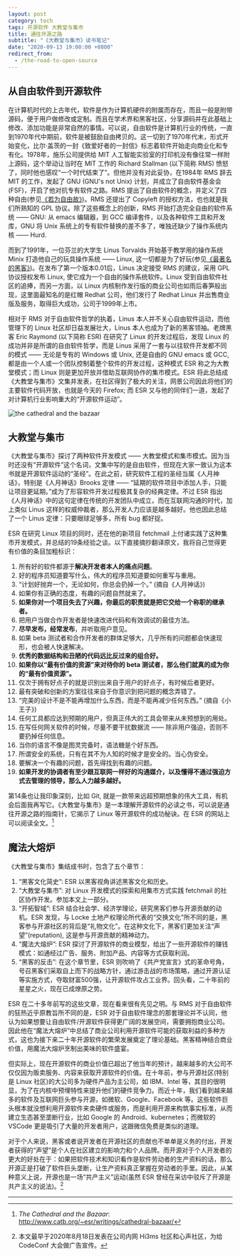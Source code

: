 ```yaml
---
layout: post
category: tech
tags: 开源软件 大教堂与集市
title: 通往开源之路
subtitle: "《大教堂与集市》读书笔记"
date: "2020-09-13 19:00:00 +0800"
redirect_from:
  - /the-road-to-open-source
---
```


## 从自由软件到开源软件

在计算机时代的上古年代，软件是作为计算机硬件的附属而存在，而且一般是附带源码，便于用户做修改或定制。而且在学术界和黑客社区，分享源码并在此基础上修改、添加功能是非常自然的事情。可以说，自由软件是计算机行业的传统，一直到1970年代中期前，软件是被鼓励自由拷贝的。这一切到了1970年代末，形式开始变化，比尔·盖茨的一封《致爱好者的一封信》标志着软件开始走向商业化和专有化。1978年，施乐公司提供给 MIT 人工智能实验室的打印机没有像往常一样附上源码，这个举动让当时在 MIT 工作的 Richard Stallman (以下简称 RMS) 愤怒了，同时他也感叹“一个时代结束了”。但他并没有对此妥协，在1984年 RMS 辞去 MIT 的工作，发起了 GNU (GNU's not Unix) 计划，并成立了自由软件基金会(FSF)，开启了他对抗专有软件之路。RMS 提出了自由软件的概念，并定义了四种自由(参见[《若为自由故》](/free-as-in-freedom))。RMS 还提出了 Copyleft 的授权方法，也也就是我们所熟知的 GPL 协议。除了这些概念上的创新，RMS 开始打造完全自由的软件系统 —— GNU: 从 emacs 编辑器，到 GCC 编译套件，以及各种软件工具和开发库，GNU 将 Unix 系统上的专有软件替换的差不多了，唯独还缺少了操作系统内核 —— Hurd. 

而到了1991年，一位芬兰的大学生 Linus Torvalds 开始基于教学用的操作系统 Minix 打造他自己的玩具操作系统 —— Linux, 这一切都是为了好玩(参见[《最著名的黑客》](/just-for-fun))。在发布了第一个版本0.01后，Linus 决定接受 RMS 的建议，采用 GPL 协议授权发布 Linux, 使它成为一个自由的操作系统软件。Linux 受到自由软件社区的追捧，而另一方面，以 Linux 内核制作发行版的商业公司也如雨后春笋般出现，这里面最知名的是红帽 Redhat 公司，他们发行了 Redhat Linux 并出售商业版及服务，取得巨大成功，公司于1999年上市。

相对于 RMS 对于自由软件哲学的执着，Linus 本人并不关心自由软件运动，而他管理下的 Linux 社区却日益发展壮大，Linus 本人也成为了新的黑客领袖。老牌黑客 Eric Raymond (以下简称 ESR) 在研究了 Linux 的开发过程后，发现 Linux 的成功并非是所谓的自由软件哲学，而是 Linus 采用了一套与以往软件开发都不同的模式 —— 无论是专有的 Windows 或 Unix, 还是自由的 GNU emacs 或 GCC, 都是由一个人或一个团队控制着整个软件的开发过程，这种模式 ESR 称之为大教堂模式；而 Linux 则是更加开放并借助互联网协作的集市模式。ESR 将此总结成《大教堂与集市》文集并发表，在社区得到了极大的关注，网景公司因此将他们的主要软件代码开放，也就是今天的 Firefox; 而 ESR 又与他的同伴们一道，发起了对计算机行业影响重大的“开源软件运动”。

![the cathedral and the bazaar]({{site.images_baseurl}}/the-cathedral-and-the-bazaar_book.jpg?w=1280)

## 大教堂与集市

《大教堂与集市》探讨了两种软件开发模式 —— 大教堂模式和集市模式。因为当时还没有“开源软件”这个名词，文集中写的是自由软件，但现在大家一致认为这本书就是开源软件运动的“圣经”。在此之前，研究软件工程的圣经当属《人月神话》，特别是《人月神话》Brooks 定律 —— “延期的软件项目中添加人手，只能让项目更延期。”成为了形容软件开发过程极其复杂的经典定律。不过 ESR 指出《人月神话》中的这句定律在传统的开发团队中成立，而在互联网沟通的时代，加上类似 Linus 这样的权威仲裁者，那么开发人力应该是越多越好。他也因此总结了一个 Linus 定律：只要眼球足够多，所有 bug 都好捉。

ESR 在研究 Linux 项目的同时，还在他的新项目 fetchmail 上付诸实践了这种集市开发模式，并总结的19条经验之谈。以下直接摘抄翻译原文，我将自己觉得更有价值的条目加粗标识：

1. 所有好的软件都源于**解决开发者本人的痛点问题**。
2. 好的程序员知道要写什么，伟大的程序员知道要如何重写与重用。
3. “计划好抛弃一个，无论如何，你总会扔掉一个。” (摘自《人月神话》)
4. 如果你有正确的态度，有趣的问题自然就来了。
5. **如果你对一个项目失去了兴趣，你最后的职责就是把它交给一个称职的继承者。**
6. 把用户当做合作开发者是快速改进代码和有效调试的最佳方法。
7. **尽早发布，经常发布**，并听取用户意见。
8. 如果 beta 测试者和合作开发者的群体足够大，几乎所有的问题都会快速现形，也会被人快速解决。
9. **优秀的数据结构和丑陋的代码远比反过来的组合好。**
10. **如果你以“最有价值的资源”来对待你的 beta 测试者，那么他们就真的成为你的“最有价值资源”。**
11. 仅次于拥有好点子的就是识别出来自于用户的好点子，有时候后者更好。
12. 最有突破和创新的方案往往来自于你意识到把问题的概念弄错了。
13. “完美的设计不是不能再增加什么东西，而是不能再减少任何东西。” (摘自《小王子》)
14. 任何工具都应达到预期的用户，但真正伟大的工具会带来从未预想到的用处。
15. 在写任何网关软件的时候，尽量不要干扰数据流 —— 除非用户强迫，否则不要扔掉任何信息。
16. 当你的语言不像是图灵完备时，语法糖是个好东西。
17. 所谓安全的系统，只有在其不为人知的时候才是安全的。当心伪安全。
18. 要解决一个有趣的问题，首先得找到有趣的问题。
19. **如果开发的协调者有至少跟互联网一样好的沟通媒介，以及懂得不通过强迫方式去管理的领导，那么人力越多越好。**

第14条也让我印象深刻，比如 Git, 就是一款带来远超预期想象的伟大工具，有机会后面我再写它。《大教堂与集市》是一本理解开源软件的必读之书，可以说是通往开源之路的指南针，它揭示了 Linux 等开源软件的成功秘诀。在 ESR 的网站上可以阅读全文。[^1]

## 魔法大熔炉

《大教堂与集市》集结成书时，包含了五个章节：

1. “黑客文化简史”: ESR 以黑客视角讲述黑客文化和历史。
2. “大教堂与集市”: 对 Linux 开发模式的探索和用集市方式实践 fetchmail 的社区协作开发。参加本文上一部分。
3. “开拓智域”: ESR 结合社会学、经济学理论，研究黑客们参与开源贡献的动机。ESR 发现，与 Locke 土地产权理论所代表的“交换文化”所不同的是，黑客参与开源社区的背后是“礼物文化”。在这种文化下，黑客们更加关注“声望”(reputation), 这是参与开源贡献的精神动力。
4. “魔法大熔炉”: ESR 探讨了开源软件的商业模型，给出了一些开源软件的赚钱模式：如通经过广告、服务、附加产品、内容等方式获取利润。
5. “黑客的反击”: 在这个章节里，ESR 则吹响了《共产党宣言》式的革命号角，号召黑客们采取自上而下的战略方针，通过游击战的市场策略，通过开源认证等实施方式，夺取财富500强，让开源软件攻占工业界。回头看，二十年前的星星之火，现在已成燎原之势。

ESR 在二十多年前写的这些文章，现在看来很有先见之明。与 RMS 对于自由软件的狂热近乎原教旨所不同的是，ESR 对于自由软件理念的那套理论并不认同，他认为如果想要让自由软件/开源软件获得更广阔的发展空间，需要拥抱商业公司。因此他在“魔法大熔炉”中总结了商业公司利用开源软件可能的获取利益的多种方式，这也为接下来二十年开源软件的繁荣发展奠定了理论基础。黑客精神结合商业价值，用魔法大熔炉烹制出美味的软件盛宴。

但实际上，现在开源软件的商业价值已超出了他当年的预计，越来越多的大公司不仅仅因为贩卖服务、内容来获取开源软件的价值。在十年前，参与开源社区(特别是 Linux 社区)的大公司多为硬件产品为主公司，如 IBM、Intel 等，其目的很明显，为了在内核中预埋特性来提升他们的硬件竞争力。而近十年，我们看到越来越多的软件及互联网巨头参与开源，如微软、Google、Facebook 等。这些软件巨头根本就没想利用开源软件来卖硬件或服务，而是利用开源来构筑事实标准，从而建立生态甚至垄断行业，比如 Google 的 Android、kubernetes；而微软的 VSCode 更是吸引了大量的开发者用户，这跟微信免费是类似的道理。

对于个人来说，黑客或者说开发者在开源社区的贡献也不单单是义务的付出，开发者获得的“声望”是个人在社区建立的影响力和个人品牌。而开源对于个人开发者的更大的好处在于：如果把软件技术和知识看作是软件劳动者的生产资料的话，那么开源正是打破了软件巨头垄断，让生产资料真正掌握在劳动者的手里。因此，从某种意义上说，开源也是一场“共产主义”运动(虽然 ESR 曾经在采访中驳斥了开源是共产主义的说法)。[^2]

*************

[^1]: *The Cathedral and the Bazaar*: http://www.catb.org/~esr/writings/cathedral-bazaar/

[^2]: 本文最早于2020年8月18日发表在公司内网 Hi3ms 社区和心声社区，为给 CodeConf 大会做广告宣传。
